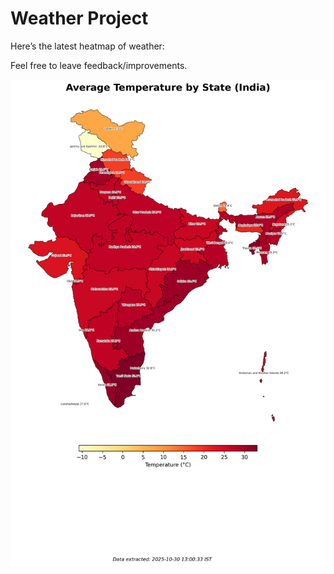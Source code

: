 # Weather Project

Here’s the latest heatmap of weather:

Feel free to leave feedback/improvements.

![India Heatmap](docs/assets/india_heatmap.png?v=03141B)
